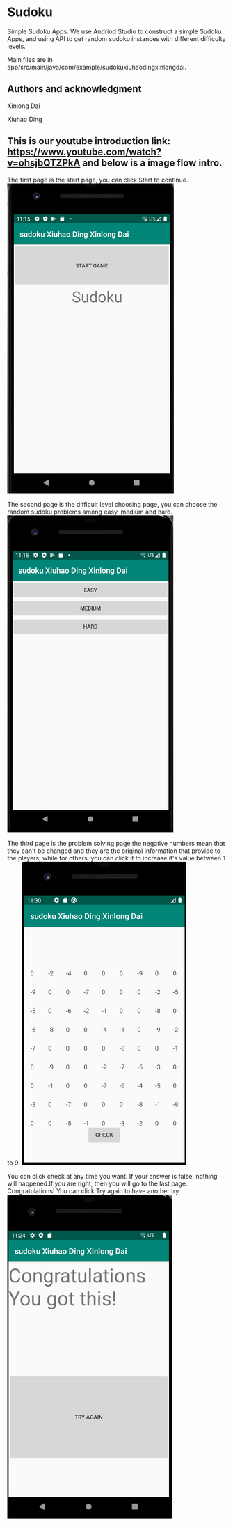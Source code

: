 # Sudoku
Simple Sudoku Apps.
We use Andriod Studio to construct a simple Sudoku Apps, and using API to get random sudoku instances with different difficulty levels.

Main files are in app/src/main/java/com/example/sudokuxiuhaodingxinlongdai.

## Authors and acknowledgment
Xinlong Dai

Xiuhao Ding

## This is our youtube introduction link: https://www.youtube.com/watch?v=ohsjbQTZPkA and below is a image flow intro.

The first page is the start page, you can click Start to continue.
![graph](./Start.png)

The second page is the difficult level choosing page, you can choose the random sudoku problems among easy, medium and hard.
![graph](./Difficulty.png)

The third page is the problem solving page,the negative numbers mean that they can't be changed and they are the original information that provide to the players, while for others, you can click it to increase it's value between 1 to 9.
![graph](./Problems.png)

You can click check at any time you want. If your answer is false, nothing will happened.If you are right, then you will go to the last page. Congratulations! You can click Try again to have another try. 
![graph](./End.png)


